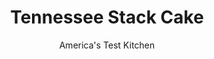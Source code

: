 ---
layout: ../../layouts/MarkdownPostLayout.astro
title: Tennessee Stack Cake
author: America's Test Kitchen
pubDate: 2023-03-15
description: "Tennessee Stack Cake looks impressive, but the roots of this regional recipe are really quite humble."
image_url: https://res.cloudinary.com/hksqkdlah/image/upload/ar_1:1,c_fill,dpr_2.0,f_auto,fl_lossy.progressive.strip_profile,g_faces:auto,q_auto:low,w_344/5885_sfs-am07-opn-4c-stackcake3-290982
tags: ["Desserts or Baked Goods","American","Southern","Cakes","Contest Recipes","Lost Recipes"]
calories: 8389
protein: 9
carbohydrates: 130
fats: 
fiber: 5
ingredients: ["3 (6-ounce) bags, dried apples","1 cup packed (7 ounces), light brown sugar","1 1/2 teaspoons, ground cinnamon","1/2 teaspoons, ground cloves","1/2 teaspoon, ground allspice","6 cups (30 ounces), all-purpose flour","1 tablespoon, baking powder","1 teaspoon, baking soda","1/4 teaspoon, Salt","1/2 cup, buttermilk","2 , large eggs","1 teaspoon, vanilla extract","16 tablespoons, unsalted butter, softened","2 cups (14 ounces), granulated sugar",", Confectioners' sugar for dusting"]
serves: 12
time: "2¼ hours, plus 1 hour cooling and 24 hours softening"
instructions: ["For the filling: Bring apples and water to cover to boil in medium saucepan. Reduce heat and simmer until apples are completely softened, about 10 minutes. Drain apples and let cool until just warm, about 15 minutes. Puree apples in food processor until smooth. Transfer to bowl and stir in sugar, cinnamon, cloves, and allspice. (Filling can be refrigerated for up to 2 days.)","For the layers: Adjust oven racks to the upper-middle and lower-middle positions and heat oven to 350 degrees. Coat 2 baking sheets with cooking spray. Whisk flour, baking powder, baking soda, and salt in medium bowl. Whisk buttermilk, eggs, and vanilla in large measuring cup.","With electric mixer at medium-high speed, beat butter and granulated sugar in large bowl until fluffy, about 2 minutes, scraping down bowl as necessary. Add one-third of flour mixture and beat on medium-low speed until just incorporated, about 30 seconds. Add half of buttermilk mixture and beat on low speed until combined, about 30 seconds. Scrape down bowl as necessary and repeat with half of remaining flour mixture, remaining buttermilk mixture, and remaining flour mixture. Give bowl a final scrape. (Dough will be thick.)","Divide dough into 8 equal portions. Working with 2 portions at a time, roll each out into 10-inch circle about 1/4 inch thick. Using 9-inch cake pan as template, trim away excess dough to form two perfectly round 9-inch disks. Transfer disks to prepared baking sheets and bake until golden brown, 10 to 12 minutes, rotating and switching baking sheets halfway through baking time. Transfer disks to rack and cool completely, at least 1 hour. Repeat with remaining dough. (Layers can be wrapped tightly in plastic and stored at room temperature for up to 2 days.)","Place 1 layer on serving plate and spread with 1 cup filling. Repeat 6 times. Top with final layer, wrap tightly in plastic, and refrigerate until layers soften, at least 24 hours or up to 2 days. Dust with confectioners' sugar and serve."]
nutrition: ["319 mg Potassium","237 mg Phosphorus","137 mg Calcium","4 mg Iron","27 mg Magnesium","319 mg Sodium","17 g Fat","4 mg Niacin (B3)","4 g Monounsaturated","1 g Polyunsaturated","1 mg Vitamin C","72 mg Cholesterol","10 g Saturated","5 g Fiber","109 µg Folic acid","25 µg Folate (food)","72 g Sugars","3 µg Vitamin K","41 g Water","130 g Carbs","211 µg Folate equivalent (total)","9 g Protein","144 µg Vitamin A","699 kcal Energy","47 g Sugars, added","8389 calories"]
notes: "Be sure to let the cake set at least 24 hours, as the moisture from the filling transforms the texture of the cookie-like layers into a tender apple-flavored cake."
---